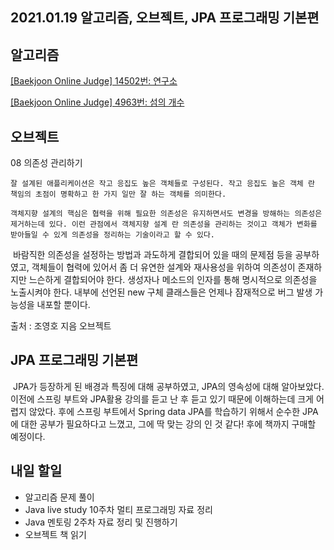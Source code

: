 ## 2021.01.19 알고리즘, 오브젝트, JPA 프로그래밍 기본편

## 알고리즘
[[Baekjoon Online Judge] 14502번: 연구소](https://hyeonic.tistory.com/66)

[[Baekjoon Online Judge] 4963번: 섬의 개수](https://hyeonic.tistory.com/67)

## 오브젝트 
08 의존성 관리하기
```
잘 설계된 애플리케이션은 작고 응집도 높은 객체들로 구성된다. 작고 응집도 높은 객체 란 책임의 초점이 명확하고 한 가지 일만 잘 하는 객체를 의미한다.

객체지향 설계의 핵심은 협력을 위해 필요한 의존성은 유지하면서도 변경을 방해하는 의존성은 제거하는데 있다. 이런 관점에서 객체지향 설계 란 의존성을 관리하는 것이고 객체가 변화를 받아들일 수 있게 의존성을 정리하는 기술이라고 할 수 있다.
```

&nbsp;바람직한 의존성을 설정하는 방법과 과도하게 결합되어 있을 때의 문제점 등을 공부하였고, 객체들이 협력에 있어서 좀 더 유연한 설계와 재사용성을 위하여 의존성이 존재하지만 느슨하게 결합되어야 한다. 생성자나 메소드의 인자를 통해 명시적으로 의존성을 노출시켜야 한다. 내부에 선언된 new 구체 클래스들은 언제나 잠재적으로 버그 발생 가능성을 내포할 뿐이다.

출처 : 조영호 지음 오브젝트

## JPA 프로그래밍 기본편
&nbsp;JPA가 등장하게 된 배경과 특징에 대해 공부하였고, JPA의 영속성에 대해 알아보았다. 이전에 스프링 부트와 JPA활용 강의를 듣고 난 후 듣고 있기 때문에 이해하는데 크게 어렵지 않았다. 후에 스프링 부트에서 Spring data JPA를 학습하기 위해서 순수한 JPA에 대한 공부가 필요하다고 느꼈고, 그에 딱 맞는 강의 인 것 같다! 후에 책까지 구매할 예정이다.

## 내일 할일
 - 알고리즘 문제 풀이
 - Java live study 10주차 멀티 프로그래밍 자료 정리
 - Java 멘토링 2주차 자료 정리 및 진행하기
 - 오브젝트 책 읽기